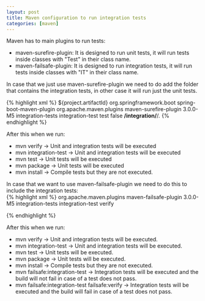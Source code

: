 ```yaml
---
layout: post
title: Maven configuration to run integration tests
categories: [maven]
---
```

  
Maven has to main plugins to run tests:  
- maven-surefire-plugin: It is designed to run unit tests, it will run tests inside classes with "Test" in their class name.  
- maven-failsafe-plugin:  It is designed to run integration tests, it will run tests inside classes with "IT" in their class name.  

In case that we just use maven-surefire-plugin we need to do add the folder that contains the integration tests, in other case it will run just the unit tests.  

{% highlight xml %} 
  <build>
    <finalName>${project.artifactId}</finalName>
    <plugins>
      <plugin>
        <groupId>org.springframework.boot</groupId>
        <artifactId>spring-boot-maven-plugin</artifactId>
      </plugin>
      <plugin>
        <groupId>org.apache.maven.plugins</groupId>
        <artifactId>maven-surefire-plugin</artifactId>
        <version>3.0.0-M5</version>
        <executions>
          <execution>
            <id>integration-tests</id>
            <phase>integration-test</phase>
            <goals>
              <goal>test</goal>
            </goals>
            <configuration>
              <skipTests>false</skipTests>
              <includes>
                <include>**/integration/**/*.*</include>
              </includes>
            </configuration>
          </execution>
        </executions>
      </plugin>
    </plugins>
{% endhighlight %}


After this when we run:

- mvn verify → Unit and integration tests will be executed
- mvn integration-test → Unit and integration tests will be executed
- mvn test → Unit tests will be executed
- mvn package → Unit tests will be executed
- mvn install → Compile tests but they are not executed.


In case that we want to use maven-failsafe-plugin we need to do this to include the integration tests:  
{% highlight xml %} 
      <plugin>
        <groupId>org.apache.maven.plugins</groupId>
        <artifactId>maven-failsafe-plugin</artifactId>
        <version>3.0.0-M5</version>
        <executions>
          <execution>
            <id>integration-tests</id>
            <goals>
              <goal>integration-test</goal>
              <goal>verify</goal>
            </goals>
          </execution>
        </executions>
      </plugin>
    </plugins>

{% endhighlight %}  

After this when we run:

- mvn verify → Unit and integration tests will be executed.
- mvn integration-test → Unit and integration tests will be executed.
- mvn test → Unit tests will be executed.
- mvn package → Unit tests will be executed.
- mvn install → Compile tests but they are not executed.
- mvn failsafe:integration-test → Integration tests will be executed and the build will not fail in case of a test does not pass.
- mvn failsafe:integration-test failsafe:verify → Integration tests will be executed and the build will fail in case of a test does not pass.
